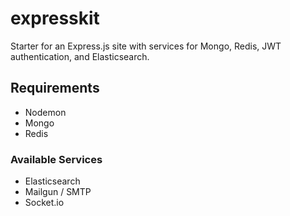 # expresskit
Starter for an Express.js site with services for Mongo, Redis, JWT authentication, and Elasticsearch.

## Requirements
- Nodemon
- Mongo
- Redis

### Available Services
- Elasticsearch
- Mailgun / SMTP
- Socket.io